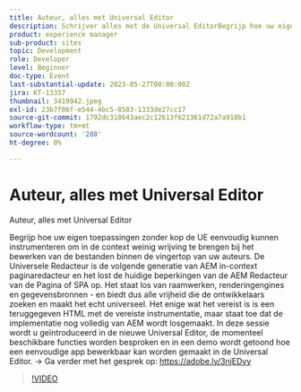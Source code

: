 ```yaml
---
title: Auteur, alles met Universal Editor
description: Schrijver alles met de Universal EditorBegrijp hoe uw eigen bestaande headless-apps de UE eenvoudig kunnen afstellen om in de context weinig wrijving te brengen bij het bewerken naar de vingertop van uw auteurs. De Universele Redacteur is de volgende generatie van AEM in-context paginaredacteur en het lost de huidige beperkingen van de AEM Redacteur van de Pagina of SPA op. Het staat los van raamwerken, renderingengines en gegevensbronnen - en biedt dus alle vrijheid die de ontwikkelaars zoeken en maakt het echt universeel. Het enige wat het vereist is is een teruggegeven HTML met de vereiste instrumentatie, maar staat toe dat de implementatie nog volledig van AEM wordt losgemaakt. In deze sessie wordt u geïntroduceerd in de nieuwe Universal Editor, de momenteel beschikbare functies worden besproken en in een demo wordt getoond hoe een eenvoudige app bewerkbaar kan worden gemaakt in de Universal Editor.
product: experience manager
sub-product: sites
topic: Development
role: Developer
level: Beginner
doc-type: Event
last-substantial-update: 2023-05-27T00:00:00Z
jira: KT-13357
thumbnail: 3419942.jpeg
exl-id: 23b7f06f-e544-4bc5-8583-1333de27cc17
source-git-commit: 1792dc318643aec2c12613f621361d72a7a918b1
workflow-type: tm+mt
source-wordcount: '288'
ht-degree: 0%

---
```


# Auteur, alles met Universal Editor

Auteur, alles met Universal Editor

Begrijp hoe uw eigen toepassingen zonder kop de UE eenvoudig kunnen instrumenteren om in de context weinig wrijving te brengen bij het bewerken van de bestanden binnen de vingertop van uw auteurs. De Universele Redacteur is de volgende generatie van AEM in-context paginaredacteur en het lost de huidige beperkingen van de AEM Redacteur van de Pagina of SPA op. Het staat los van raamwerken, renderingengines en gegevensbronnen - en biedt dus alle vrijheid die de ontwikkelaars zoeken en maakt het echt universeel. Het enige wat het vereist is is een teruggegeven HTML met de vereiste instrumentatie, maar staat toe dat de implementatie nog volledig van AEM wordt losgemaakt. In deze sessie wordt u geïntroduceerd in de nieuwe Universal Editor, de momenteel beschikbare functies worden besproken en in een demo wordt getoond hoe een eenvoudige app bewerkbaar kan worden gemaakt in de Universal Editor. → Ga verder met het gesprek op: https://adobe.ly/3njEDyy

>[!VIDEO](https://video.tv.adobe.com/v/3419942/?learn=on)
